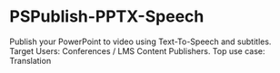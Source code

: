 # PSPublish-PPTX-Speech
Publish your PowerPoint to video using Text-To-Speech and subtitles. Target Users: Conferences / LMS Content Publishers. Top use case: Translation
